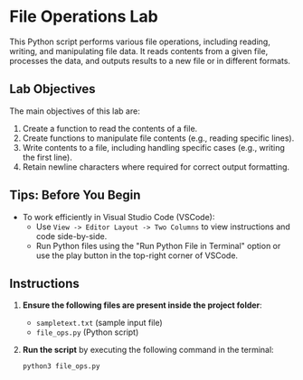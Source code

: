 # File Operations Lab

This Python script performs various file operations, including reading, writing, and manipulating file data. It reads contents from a given file, processes the data, and outputs results to a new file or in different formats.

## Lab Objectives

The main objectives of this lab are:
1. Create a function to read the contents of a file.
2. Create functions to manipulate file contents (e.g., reading specific lines).
3. Write contents to a file, including handling specific cases (e.g., writing the first line).
4. Retain newline characters where required for correct output formatting.

## Tips: Before You Begin

- To work efficiently in Visual Studio Code (VSCode):
  - Use `View -> Editor Layout -> Two Columns` to view instructions and code side-by-side.
  - Run Python files using the "Run Python File in Terminal" option or use the play button in the top-right corner of VSCode.

## Instructions

1. **Ensure the following files are present inside the project folder**:
   - `sampletext.txt` (sample input file)
   - `file_ops.py` (Python script)

2. **Run the script** by executing the following command in the terminal:
   ```bash
   python3 file_ops.py
